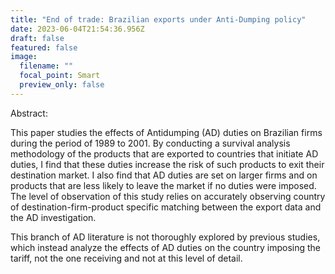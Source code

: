 ```yaml
---
title: "End of trade: Brazilian exports under Anti-Dumping policy"
date: 2023-06-04T21:54:36.956Z
draft: false
featured: false
image:
  filename: ""
  focal_point: Smart
  preview_only: false
---
```

Abstract:

<!--StartFragment-->

This paper studies the effects of Antidumping (AD) duties on Brazilian firms during the period of 1989 to 2001. By conducting a survival analysis methodology of the products that are exported to countries that initiate AD duties, I find that these duties increase the risk of such products to exit their destination market. I also find that AD duties are set on larger firms and on products that are less likely to leave the market if no duties were imposed. The level of observation of this study relies on accurately observing country of destination-firm-product specific matching between the export data and the AD investigation. 

This branch of AD literature is not thoroughly explored by previous studies, which instead analyze the effects of AD duties on the country imposing the tariff, not the one receiving and not at this level of detail.

<!--EndFragment-->